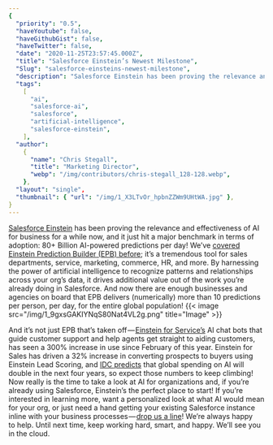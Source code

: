 ```yaml
---
{
  "priority": "0.5",
  "haveYoutube": false,
  "haveGithubGist": false,
  "haveTwitter": false,
  "date": "2020-11-25T23:57:45.000Z",
  "title": "Salesforce Einstein’s Newest Milestone",
  "Slug": "salesforce-einsteins-newest-milestone",
  "description": "Salesforce Einstein has been proving the relevance and effectiveness of AI for business for a while now, and it just hit a major benchmark in terms of adoption: 80+ Billion AI-powered predictions per day!.",
  "tags":
    [
      "ai",
      "salesforce-ai",
      "salesforce",
      "artificial-intelligence",
      "salesforce-einstein",
    ],
  "author":
    {
      "name": "Chris Stegall",
      "title": "Marketing Director",
      "webp": "/img/contributors/chris-stegall_128-128.webp",
    },
  "layout": "single",
  "thumbnail": { "url": "/img/1_X3LTvOr_hpbnZZWm9UHtWA.jpg" },
}
---
```


[Salesforce Einstein](https://www.salesforce.com/products/einstein/overview/) has been proving the relevance and effectiveness of AI for business for a while now, and it just hit a major benchmark in terms of adoption: 80+ Billion AI-powered predictions per day!
We’ve [covered Einstein Prediction Builder (EPB) before](https://medium.com/creme-de-la-crm/getting-to-know-ai-einstein-prediction-builder-9bab65ba87d0); it’s a tremendous tool for sales departments, service, marketing, commerce, HR, and more. By harnessing the power of artificial intelligence to recognize patterns and relationships across your org’s data, it drives additional value out of the work you’re already doing in Salesforce. And now there are enough businesses and agencies on board that EPB delivers (numerically) more than 10 predictions per person, per day, for the entire global population!
{{< image src="/img/1_9gxsGAKIYNqS80Nat4VL2g.png" title="Image" >}}

And it’s not just EPB that’s taken off — [Einstein for Service’s](https://www.salesforce.com/products/service-cloud/automated-customer-service/) AI chat bots that guide customer support and help agents get straight to aiding customers, has seen a 300% increase in use since February of this year. Einstein for Sales has driven a 32% increase in converting prospects to buyers using Einstein Lead Scoring, and [IDC predicts](https://www.wsj.com/articles/world-wide-ai-spending-expected-to-double-in-next-four-years-11598520600?mod=djemAIPro) that global spending on AI will double in the next four years, so expect those numbers to keep climbing!
Now really is the time to take a look at AI for organizations and, if you’re already using Salesforce, Einstein’s the perfect place to start! If you’re interested in learning more, want a personalized look at what AI would mean for your org, or just need a hand getting your existing Salesforce instance inline with your business processes — [drop us a line](https://appexchange.salesforce.com/appxConsultingListingDetail?listingId=a0N30000001gF9jEAE)! We’re always happy to help.
Until next time, keep working hard, smart, and happy. We’ll see you in the cloud.
